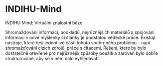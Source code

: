 # INDIHU-Mind
INDIHU Mind: Virtuální znalostní báze

Shromažďování informací, podkladů, nejrůznějších materiálů a spojování informací v nové myšlenky či články je podstatou vědecké práce. Existují nástroje, které řeší jednotlivé části tohoto souhrnného problému – např. shromažďování cizích zdrojů, práce s citacemi. Řešení, které by bylo dostatečně otevřené pro nejrůznější způsoby použití a zároveň bylo dobře strukturované, aby se v něm dalo vyhledávat.
